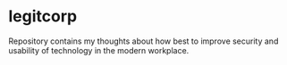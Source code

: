 # legitcorp
Repository contains my thoughts about how best to improve security and usability of technology in the modern workplace. 
